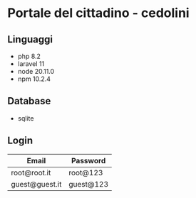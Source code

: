 # Portale del cittadino - cedolini

## Linguaggi 

- php 8.2
- laravel 11
- node 20.11.0
- npm 10.2.4

## Database

- sqlite

## Login

<table>
<thead>
<tr>
<th>Email</th>
<th>Password</th>
</tr>
</thead>
<tbody>
<tr>
<td>root@root.it</td>
<td>root@123</td>
</tr>
<tr>
<td>guest@guest.it</td>
<td>guest@123</td>
</tr>
</tbody>
</table>
